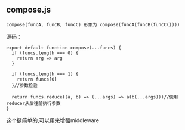    ## compose.js
   ```
   compose(funcA, funcB, funcC) 形象为 compose(funcA(funcB(funcC())))
   ```
   源码：
   ```
   export default function compose(...funcs) {
     if (funcs.length === 0) {
       return arg => arg
     }
   
     if (funcs.length === 1) {
       return funcs[0]
     }//参数检验
   
     return funcs.reduce((a, b) => (...args) => a(b(...args)))//使用reducer从后往前执行参数
   }
   ```
   这个挺简单的,可以用来增强middleware